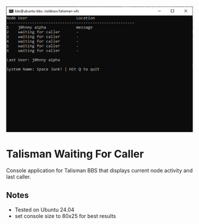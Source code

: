 ![simple POC](assets/screen.png)

# Talisman Waiting For Caller
Console application for Talisman BBS that displays current node activity and last caller.
## Notes
- Tested on Ubuntu 24.04
- set console size to 80x25 for best results
